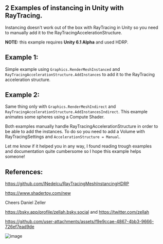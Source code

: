 ## 2 Examples of instancing in Unity with RayTracing. 

Instancing doesn't work out of the box with RayTracing in Unity so you need to manually add it to the RayTracingAccelerationStructure.

**NOTE:** this example requires **Unity 6.1 Alpha** and used HDRP.

## Example 1:
Simple example using `Graphics.RenderMeshInstanced` and `RayTracingAccelerationStructure.AddInstances` to add it to the RayTracing acceleration structure.

## Example 2: 
Same thing only with `Graphics.RenderMeshIndirect` and `RayTracingAccelerationStructure.AddInstancesIndirect`. This example animates some spheres using a Compute Shader.

Both examples manually handle RayTracingAccelerationStructure in order to be able to add the instances. To do so you need to add a Volume with RayTracingSettings and `AccelerationStructure = Manual`.

Let me know if it helped you in any way, I found reading trough examples and documentation quite cumbersome so I hope this example helps someone! 

## References: 

https://github.com/INedelcu/RayTracingMeshInstancingHDRP

https://www.shadertoy.com/new


Cheers 
Daniel Zeller

https://bsky.app/profile/zellah.bsky.social and 
https://twitter.com/zellah

https://github.com/user-attachments/assets/f9e9ccae-4867-4bb3-9666-726ef7ead9de

![image](https://github.com/user-attachments/assets/2b38f066-2262-49a1-9c9a-d058474cc942)
